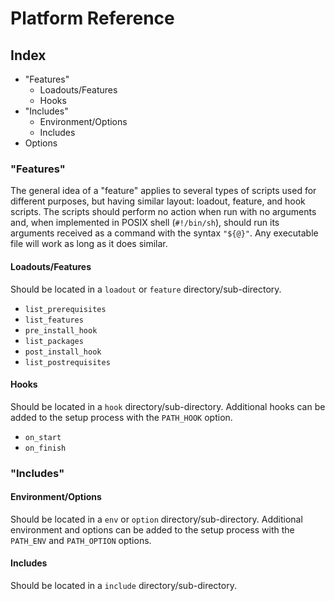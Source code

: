 # Platform Reference

## Index

* "Features"
  - Loadouts/Features
  - Hooks
* "Includes"
  - Environment/Options
  - Includes
* Options

### "Features"

The general idea of a "feature" applies to several types of scripts used for different purposes, but having similar layout: loadout, feature, and hook scripts. The scripts should perform no action when run with no arguments and, when implemented in POSIX shell (`#!/bin/sh`), should run its arguments received as a command with the syntax `"${@}"`. Any executable file will work as long as it does similar.

#### Loadouts/Features

Should be located in a `loadout` or `feature` directory/sub-directory.

* `list_prerequisites`
* `list_features`
* `pre_install_hook`
* `list_packages`
* `post_install_hook`
* `list_postrequisites`

#### Hooks

Should be located in a `hook` directory/sub-directory. Additional hooks can be added to the setup process with the `PATH_HOOK` option.

* `on_start`
* `on_finish`

### "Includes"

#### Environment/Options

Should be located in a `env` or `option` directory/sub-directory. Additional environment and options can be added to the setup process with the `PATH_ENV` and `PATH_OPTION` options.

#### Includes

Should be located in a `include` directory/sub-directory.
